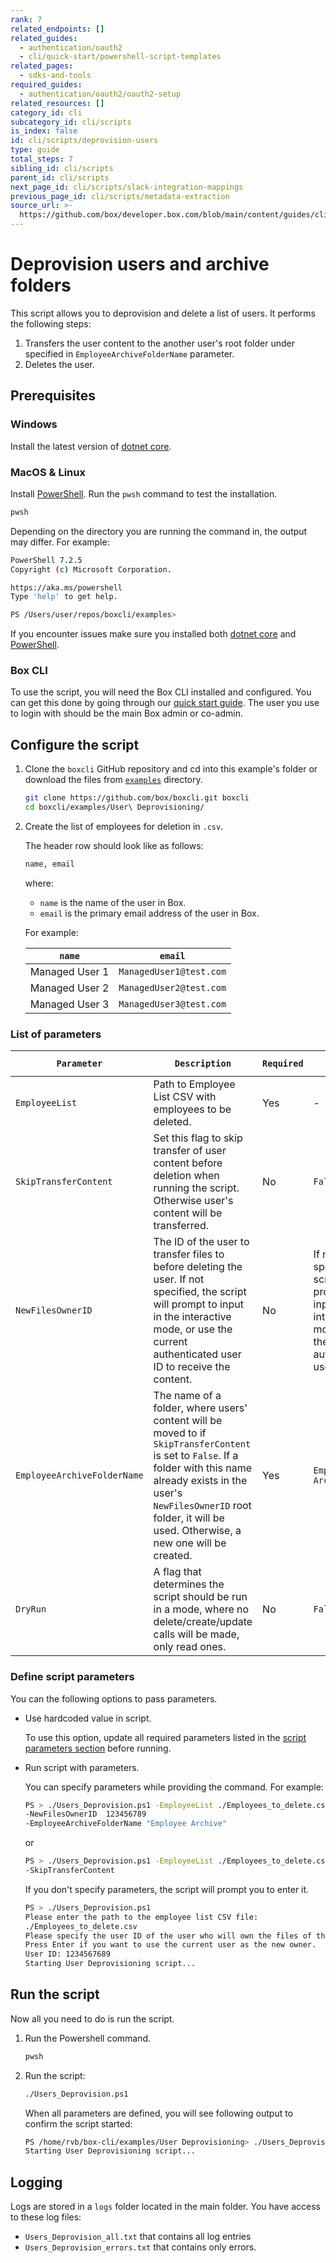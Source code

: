 ```yaml
---
rank: 7
related_endpoints: []
related_guides:
  - authentication/oauth2
  - cli/quick-start/powershell-script-templates
related_pages:
  - sdks-and-tools
required_guides:
  - authentication/oauth2/oauth2-setup
related_resources: []
category_id: cli
subcategory_id: cli/scripts
is_index: false
id: cli/scripts/deprovision-users
type: guide
total_steps: 7
sibling_id: cli/scripts
parent_id: cli/scripts
next_page_id: cli/scripts/slack-integration-mappings
previous_page_id: cli/scripts/metadata-extraction
source_url: >-
  https://github.com/box/developer.box.com/blob/main/content/guides/cli/scripts/deprovision-users.md
---
```

# Deprovision users and archive folders

This script allows you to deprovision and delete a list of users.
It performs the following steps:

1. Transfers the user content to the another user's root folder under specified in `EmployeeArchiveFolderName` parameter.
2. Deletes the user.

## Prerequisites

### Windows

Install the latest version of [dotnet core](https://dotnet.microsoft.com/download).

### MacOS & Linux

Install [PowerShell][pwsh]. Run the `pwsh` command to test the installation.

```bash
pwsh
```

Depending on the directory you are
running the command in, the output may differ.
For example:

```bash
PowerShell 7.2.5
Copyright (c) Microsoft Corporation.

https://aka.ms/powershell
Type 'help' to get help.

PS /Users/user/repos/boxcli/examples>
```

<message>

If you encounter issues make sure you installed both
[dotnet core](https://dotnet.microsoft.com/download) and
[PowerShell][pwsh].

</message>

### Box CLI

To use the script, you will need the Box CLI
installed and configured. You can get this done by going through
our [quick start guide][quickstart]. The user you use to login with should
be the main Box admin or co-admin.

## Configure the script

1. Clone the `boxcli` GitHub repository and cd into this example's folder or download the files from [`examples`][examples] directory.

    ```bash
    git clone https://github.com/box/boxcli.git boxcli
    cd boxcli/examples/User\ Deprovisioning/
    ```

2. Create the list of employees for deletion in `.csv`.

    The header row should look like as follows:

    ```bash
    name, email
    ```

    where:

    * `name` is the name of the user in Box.
    * `email` is the primary email address of the user in Box.

    For example:

    |`name`| `email`|
    |------|--------|
    |Managed User 1| `ManagedUser1@test.com`|
    |Managed User 2| `ManagedUser2@test.com`|
    |Managed User 3| `ManagedUser3@test.com`|

### List of parameters

|`Parameter`| `Description`| `Required` | `Default Value` |
|-----------|--------------|------------|-----------------|
|`EmployeeList`|  Path to Employee List CSV with employees to be deleted. | Yes | - |
|`SkipTransferContent`| Set this flag to skip transfer of user content before deletion when running the script. Otherwise user's content will be transferred. | No | `False` |
|`NewFilesOwnerID`|  The ID of the user to transfer files to before deleting the user. If not specified, the script will prompt to input in the interactive mode, or use the current authenticated user ID to receive the content.| No | If not specified, the script will prompt to input in the interactive mode, or use the current authenticated user ID. |
|`EmployeeArchiveFolderName`|The name of a folder, where users' content will be moved to if `SkipTransferContent` is set to `False`. If a folder with this name already exists in the user's `NewFilesOwnerID` root folder, it will be used. Otherwise, a new one will be created.|Yes|`Employee Archive`|
|`DryRun`|A flag that determines the script should be run in a mode, where no delete/create/update calls will be made, only read ones. |No|`False`|

### Define script parameters

You can the following options to pass parameters.

* Use hardcoded value in script.

    To use this option, update all required parameters listed in the [script parameters section][parameters] before running.

* Run script with parameters.

    You can specify parameters while providing the command. For example:

    ```bash
    PS > ./Users_Deprovision.ps1 -EmployeeList ./Employees_to_delete.csv `
    -NewFilesOwnerID  123456789
    -EmployeeArchiveFolderName "Employee Archive"
    ```

    or

    ```bash
    PS > ./Users_Deprovision.ps1 -EmployeeList ./Employees_to_delete.csv `
    -SkipTransferContent
    ```

    If you don't specify parameters, the script will prompt you to enter it.

    ```bash
    PS > ./Users_Deprovision.ps1
    Please enter the path to the employee list CSV file:
    ./Employees_to_delete.csv
    Please specify the user ID of the user who will own the files of the users being deprovisioned.
    Press Enter if you want to use the current user as the new owner.
    User ID: 1234567689
    Starting User Deprovisioning script...
    ```

## Run the script

Now all you need to do is run the script.

1. Run the Powershell command.

    ```bash
    pwsh
    ```

2. Run the script:

    ```bash
    ./Users_Deprovision.ps1
    ```

    When all parameters are defined, you will see following output to confirm the script started:

    ```bash
    PS /home/rvb/box-cli/examples/User Deprovisioning> ./Users_Deprovision.ps1
    Starting User Deprovisioning script...
    ```

## Logging

Logs are stored in a `logs` folder located in the main folder.
You have access to these log files:

* `Users_Deprovision_all.txt` that contains all log entries
* `Users_Deprovision_errors.txt` that contains only errors.

[scripts]: https://github.com/box/boxcli/tree/main/examples
[pwsh]: https://docs.microsoft.com/en-us/powershell/scripting/install/installing-powershell?view=powershell-7.2
[quickstart]: g://cli/quick-start/create-oauth-app/
[console]: https://app.box.com/developers/console
[auth]: g://authentication/oauth2/oauth2-setup
[examples]:https://github.com/box/boxcli/tree/main/examples/User%20Deprovisioning
[parameters]: https://github.com/box/boxcli/tree/main/examples/User%20Deprovisioning/Users_Deprovision.ps1#L17-L36
[employeelist]: https://github.com/box/boxcli/blob/main/examples/User%20Deprovisioning/Users_Deprovision.ps1#L12